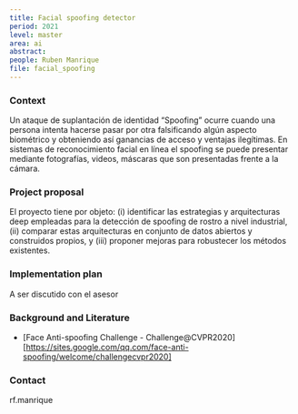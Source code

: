 ```yaml
---
title: Facial spoofing detector
period: 2021
level: master
area: ai
abstract: 
people: Ruben Manrique
file: facial_spoofing
---
```


### Context

Un ataque de suplantación de identidad “Spoofing” ocurre cuando una persona intenta hacerse pasar por otra falsificando algún aspecto biométrico y obteniendo así ganancias de acceso y ventajas ilegítimas. En sistemas de reconocimiento facial en línea el spoofing se puede presentar mediante fotografías, videos, máscaras que son presentadas  frente a la cámara.

### Project proposal

El proyecto tiene por objeto: (i) identificar las estrategias y arquitecturas deep empleadas para la detección de spoofing de rostro a nivel industrial, (ii) comparar estas arquitecturas en conjunto de datos abiertos y construidos propios, y (iii) proponer mejoras para robustecer los métodos existentes.

### Implementation plan

A ser discutido con el asesor

### Background and Literature

- [Face Anti-spoofing Challenge - Challenge@CVPR2020][https://sites.google.com/qq.com/face-anti-spoofing/welcome/challengecvpr2020]

### Contact

rf.manrique
